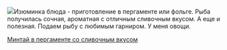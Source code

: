 <!--2025-10-08 17:22:02-->
<div class="yb">
  <div class="rss povarenok"><a href="https://www.povarenok.ru/recipes/show/183147/"><img src="https://www.povarenok.ru/data/cache/2025oct/08/22/3191925_76850-640x480.jpg"></a>Изюминка блюда - приготовление в пергаменте или фольге. Рыба получилась сочная, ароматная с отличным сливочным вкусом. А еще и полезная. Подаем рыбу с любимым гарниром. У меня овощи. <p class="titl"><a href="https://www.povarenok.ru/recipes/show/183147/">Минтай в пергаменте со сливочным вкусом</a></p></div>
</div>
